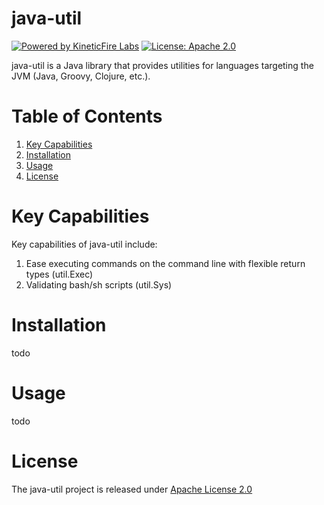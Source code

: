 # java-util
[![Powered by KineticFire Labs](https://img.shields.io/badge/Powered_by-KineticFire_Labs-CDA519?link=https%3A%2F%2Flabs.kineticfire.com%2F)](https://labs.kineticfire.com/)
[![License: Apache 2.0](https://img.shields.io/badge/License-Apache_2.0-blue.svg)](https://opensource.org/licenses/Apache-2.0)
<p></p>
java-util is a Java library that provides utilities for languages targeting the JVM (Java, Groovy, Clojure, etc.).


# Table of Contents
1. [Key Capabilities](#key-capabilities)
2. [Installation](#installation)
3. [Usage](#usage)
4. [License](#license)


# Key Capabilities
Key capabilities of java-util include:
1. Ease executing commands on the command line with flexible return types (util.Exec)
3. Validating bash/sh scripts (util.Sys)


# Installation

todo


# Usage

todo


# License
The java-util project is released under [Apache License 2.0](https://www.apache.org/licenses/LICENSE-2.0)
